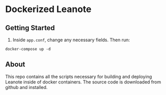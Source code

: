 # Dockerized Leanote

## Getting Started

1. Inside `app.conf`, change any necessary fields. Then run:
```
docker-compose up -d
```

## About

This repo contains all the scripts necessary for building and deploying Leanote inside of docker containers. The source code is downloaded from github and installed.
